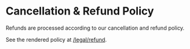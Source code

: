 # Cancellation & Refund Policy

Refunds are processed according to our cancellation and refund policy.

See the rendered policy at [/legal/refund](/legal/refund).
